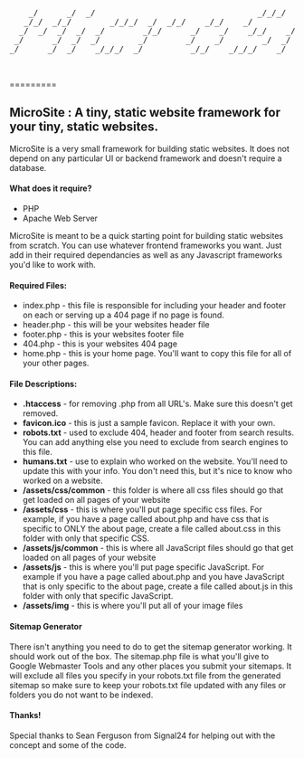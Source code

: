 <pre>
                                                                                   
    _/      _/  _/                                  _/_/_/  _/    _/               
   _/_/  _/_/        _/_/_/  _/  _/_/    _/_/    _/            _/_/_/_/    _/_/    
  _/  _/  _/  _/  _/        _/_/      _/    _/    _/_/    _/    _/      _/_/_/_/   
 _/      _/  _/  _/        _/        _/    _/        _/  _/    _/      _/          
_/      _/  _/    _/_/_/  _/          _/_/    _/_/_/    _/      _/_/    _/_/_/     
                                                                                   
                                                                                                                   
</pre>
=========

<h2>MicroSite : A tiny, static website framework for your tiny, static websites.</h2>

MicroSite is a very small framework for building static websites.  It does not depend on any particular UI or backend framework and doesn't require a database.

<h4>What does it require?</h4>
<ul>
  <li>PHP</li>
  <li>Apache Web Server</li>
</ul>

MicroSite is meant to be a quick starting point for building static websites from scratch.  You can use whatever frontend frameworks you want. Just add in their required dependancies as well as any Javascript frameworks you'd like to work with.

<h4>Required Files:</h4>

<ul>
  <li>index.php - this file is responsible for including your header and footer on each or serving up a 404 page if no page is found.</li>
  <li>header.php - this will be your websites header file</li>
  <li>footer.php - this is your websites footer file</li>
  <li>404.php - this is your websites 404 page</li>
  <li>home.php - this is your home page.  You'll want to copy this file for all of your other pages.</li>
</ul>

<h4>File Descriptions:</h4>

<ul>
  <li><strong>.htaccess</strong> - for removing .php from all URL's.  Make sure this doesn't get removed.</li>
  <li><strong>favicon.ico</strong> - this is just a sample favicon.  Replace it with your own.</li>
  <li><strong>robots.txt</strong> - used to exclude 404, header and footer from search results.  You can add anything else you need to exclude from search engines to this file.</li>
  <li><strong>humans.txt</strong> - use to explain who worked on the website.  You'll need to update this with your info.  You don't need this, but it's nice to know who worked on a website.</li>
  <li><strong>/assets/css/common</strong> - this folder is where all css files should go that get loaded on all pages of your website</li>
  <li><strong>/assets/css</strong> - this is where you'll put page specific css files.  For example, if you have a page called about.php and have css that is specific to ONLY the about page, create a file called about.css in this folder with only that specific CSS.</li>
  <li><strong>/assets/js/common</strong> - this is where all JavaScript files should go that get loaded on all pages of your website</li>
  <li><strong>/assets/js</strong> - this is where you'll put page specific JavaScript.  For example if you have a page called about.php and you have JavaScript that is only specific to the about page, create a file called about.js in this folder with only that specific JavaScript.</li>
  <li><strong>/assets/img</strong> - this is where you'll put all of your image files</li>
</ul>

<h4>Sitemap Generator</h4>

There isn't anything you need to do to get the sitemap generator working.  It should work out of the box.  The sitemap.php file is what you'll give to Google Webmaster Tools and any other places you submit your sitemaps.  It will exclude all files you specify in your robots.txt file from the generated sitemap so make sure to keep your robots.txt file updated with any files or folders you do not want to be indexed.

<h4>Thanks!</h4>

Special thanks to Sean Ferguson from Signal24 for helping out with the concept and some of the code.
